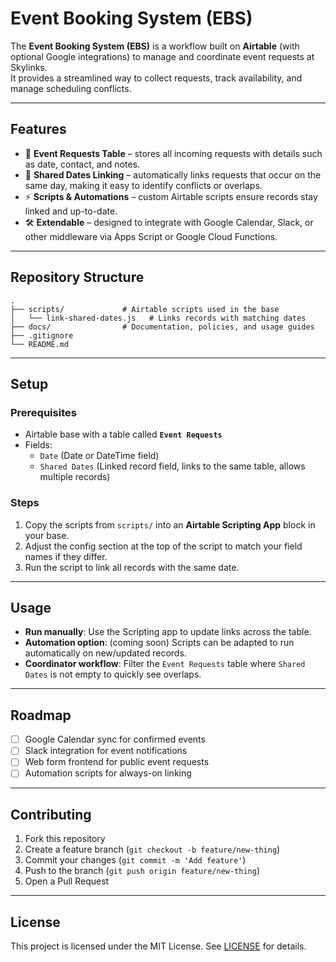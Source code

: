 # Event Booking System (EBS)

The **Event Booking System (EBS)** is a workflow built on **Airtable** (with optional Google integrations) to manage and coordinate event requests at Skylinks.  
It provides a streamlined way to collect requests, track availability, and manage scheduling conflicts.

---

## Features

- 📅 **Event Requests Table** – stores all incoming requests with details such as date, contact, and notes.  
- 🔗 **Shared Dates Linking** – automatically links requests that occur on the same day, making it easy to identify conflicts or overlaps.  
- ⚡ **Scripts & Automations** – custom Airtable scripts ensure records stay linked and up-to-date.  
- 🛠️ **Extendable** – designed to integrate with Google Calendar, Slack, or other middleware via Apps Script or Google Cloud Functions.

---

## Repository Structure

```
.
├── scripts/             # Airtable scripts used in the base
│   └── link-shared-dates.js   # Links records with matching dates
├── docs/                # Documentation, policies, and usage guides
├── .gitignore
└── README.md
```

---

## Setup

### Prerequisites
- Airtable base with a table called **`Event Requests`**
- Fields:
  - `Date` (Date or DateTime field)
  - `Shared Dates` (Linked record field, links to the same table, allows multiple records)

### Steps
1. Copy the scripts from `scripts/` into an **Airtable Scripting App** block in your base.
2. Adjust the config section at the top of the script to match your field names if they differ.
3. Run the script to link all records with the same date.

---

## Usage

- **Run manually**: Use the Scripting app to update links across the table.  
- **Automation option**: (coming soon) Scripts can be adapted to run automatically on new/updated records.  
- **Coordinator workflow**: Filter the `Event Requests` table where `Shared Dates` is not empty to quickly see overlaps.

---

## Roadmap

- [ ] Google Calendar sync for confirmed events  
- [ ] Slack integration for event notifications  
- [ ] Web form frontend for public event requests  
- [ ] Automation scripts for always-on linking  

---

## Contributing

1. Fork this repository  
2. Create a feature branch (`git checkout -b feature/new-thing`)  
3. Commit your changes (`git commit -m 'Add feature'`)  
4. Push to the branch (`git push origin feature/new-thing`)  
5. Open a Pull Request

---

## License

This project is licensed under the MIT License. See [LICENSE](LICENSE) for details.
